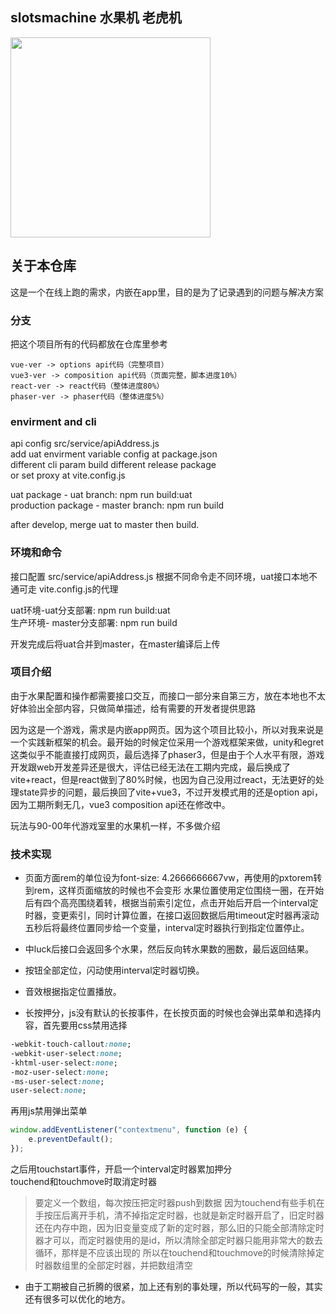 ## slotsmachine 水果机 老虎机

<img src="https://github.com/slimeball/slotsmachine/blob/introduction/howtoplay.gif" width="320"/>

## 关于本仓库
这是一个在线上跑的需求，内嵌在app里，目的是为了记录遇到的问题与解决方案

### 分支
把这个项目所有的代码都放在仓库里参考      
```
vue-ver -> options api代码（完整项目）     
vue3-ver -> composition api代码（页面完整，脚本进度10%）        
react-ver -> react代码（整体进度80%）      
phaser-ver -> phaser代码（整体进度5%）     
```

### envirment and cli
api config src/service/apiAddress.js    
add uat envirment variable config at package.json       
different cli param build different release package         
or set proxy at vite.config.js      

uat package - uat branch: npm run build:uat    
production package - master branch: npm run build   

after develop, merge uat to master then build.  

### 环境和命令
接口配置 src/service/apiAddress.js 根据不同命令走不同环境，uat接口本地不通可走 vite.config.js的代理   

uat环境-uat分支部署: npm run build:uat    
生产环境- master分支部署: npm run build   

开发完成后将uat合并到master，在master编译后上传   

### 项目介绍
由于水果配置和操作都需要接口交互，而接口一部分来自第三方，放在本地也不太好体验出全部内容，只做简单描述，给有需要的开发者提供思路

因为这是一个游戏，需求是内嵌app网页。因为这个项目比较小，所以对我来说是一个实践新框架的机会。最开始的时候定位采用一个游戏框架来做，unity和egret这类似乎不能直接打成网页，最后选择了phaser3，但是由于个人水平有限，游戏开发跟web开发差异还是很大，评估已经无法在工期内完成，最后换成了vite+react，但是react做到了80%时候，也因为自己没用过react，无法更好的处理state异步的问题，最后换回了vite+vue3，不过开发模式用的还是option api，因为工期所剩无几，vue3 composition api还在修改中。

玩法与90-00年代游戏室里的水果机一样，不多做介绍

### 技术实现
* 页面方面rem的单位设为font-size: 4.2666666667vw，再使用的pxtorem转到rem，这样页面缩放的时候也不会变形
水果位置使用定位围绕一圈，在开始后有四个高亮围绕着转，根据当前索引定位，点击开始后开启一个interval定时器，变更索引，同时计算位置，在接口返回数据后用timeout定时器再滚动五秒后将最终位置同步给一个变量，interval定时器执行到指定位置停止。

* 中luck后接口会返回多个水果，然后反向转水果数的圈数，最后返回结果。

* 按钮全部定位，闪动使用interval定时器切换。

* 音效根据指定位置播放。


* 长按押分，js没有默认的长按事件，在长按页面的时候也会弹出菜单和选择内容，首先要用css禁用选择
```css
-webkit-touch-callout:none;
-webkit-user-select:none;
-khtml-user-select:none;
-moz-user-select:none;
-ms-user-select:none;
user-select:none;
```
再用js禁用弹出菜单
```javascript
window.addEventListener("contextmenu", function (e) {
    e.preventDefault();
});
```
之后用touchstart事件，开启一个interval定时器累加押分         
touchend和touchmove时取消定时器     
> 要定义一个数组，每次按压把定时器push到数据
> 因为touchend有些手机在手按压后离开手机，清不掉指定定时器，也就是新定时器开启了，旧定时器还在内存中跑，因为旧变量变成了新的定时器，那么旧的只能全部清除定时器才可以，而定时器使用的是id，所以清除全部定时器只能用非常大的数去循环，那样是不应该出现的
> 所以在touchend和touchmove的时候清除掉定时器数组里的全部定时器，并把数组清空



* 由于工期被自己折腾的很紧，加上还有别的事处理，所以代码写的一般，其实还有很多可以优化的地方。

